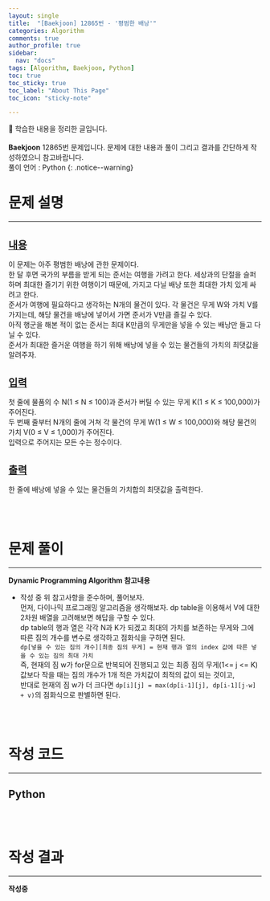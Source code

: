 ```yaml
---
layout: single
title:  "[Baekjoon] 12865번 - '평범한 배낭'" 
categories: Algorithm
comments: true
author_profile: true
sidebar:
  nav: "docs"
tags: [Algorithm, Baekjoon, Python]
toc: true
toc_sticky: true
toc_label: "About This Page"
toc_icon: "sticky-note"

---
```


📣 학습한 내용을 정리한 글입니다. <br>
<br>
**Baekjoon** 12865번 문제입니다. 문제에 대한 내용과 풀이 그리고 결과를 간단하게 작성하였으니 참고바랍니다.  
풀이 언어 : Python
{: .notice--warning}

# 문제 설명

---

<br>
<b><u><span style="font-size:20px">내용</span></u></b>

이 문제는 아주 평범한 배낭에 관한 문제이다.  
한 달 후면 국가의 부름을 받게 되는 준서는 여행을 가려고 한다. 세상과의 단절을 슬퍼하며 최대한 즐기기 위한 여행이기 때문에, 가지고 다닐 배낭 또한 최대한 가치 있게 싸려고 한다.  
준서가 여행에 필요하다고 생각하는 N개의 물건이 있다. 각 물건은 무게 W와 가치 V를 가지는데, 해당 물건을 배낭에 넣어서 가면 준서가 V만큼 즐길 수 있다.  
아직 행군을 해본 적이 없는 준서는 최대 K만큼의 무게만을 넣을 수 있는 배낭만 들고 다닐 수 있다.  
준서가 최대한 즐거운 여행을 하기 위해 배낭에 넣을 수 있는 물건들의 가치의 최댓값을 알려주자.

<br>
<b><u><span style="font-size:20px">입력</span></u></b>

첫 줄에 물품의 수 N(1 ≤ N ≤ 100)과 준서가 버틸 수 있는 무게 K(1 ≤ K ≤ 100,000)가 주어진다.  
두 번째 줄부터 N개의 줄에 거쳐 각 물건의 무게 W(1 ≤ W ≤ 100,000)와 해당 물건의 가치 V(0 ≤ V ≤ 1,000)가 주어진다.  
입력으로 주어지는 모든 수는 정수이다.

<br>
<b><u><span style="font-size:20px">출력</span></u></b>

한 줄에 배낭에 넣을 수 있는 물건들의 가치합의 최댓값을 출력한다.

<br>
<br>

# 문제 풀이

---

**Dynamic Programming Algorithm 참고내용**
- 작성 중
위 참고사항을 준수하며, 풀어보자.<br>
먼저, 다이나믹 프로그래밍 알고리즘을 생각해보자. dp table을 이용해서 V에 대한 2차원 배열을 고려해보면 해답을 구할 수 있다.  
dp table의 행과 열은 각각 N과 K가 되겠고 최대의 가치를 보존하는 무게와 그에 따른 짐의 개수를 변수로 생각하고 점화식을 구하면 된다.  
`dp[넣을 수 있는 짐의 개수][최종 짐의 무게] = 현재 행과 열의 index 값에 따른 넣을 수 있는 짐의 최대 가치`  
즉, 현재의 짐 w가 for문으로 반복되어 진행되고 있는 최종 짐의 무게(1<= j <= K)값보다 작을 때는 짐의 개수가 1개 적은 가치값이 최적의 값이 되는 것이고,  
반대로 현재의 짐 w가 더 크다면 `dp[i][j] = max(dp[i-1][j], dp[i-1][j-w] + v)`의 점화식으로 판별하면 된다.
<br>
<br>

# 작성 코드

---

## Python

<script src="https://gist.github.com/easyoung-lee/d0684afc29a934a3527508a1c8653bd9.js"></script>

<br>
<br>

# 작성 결과

---

**작성중**

